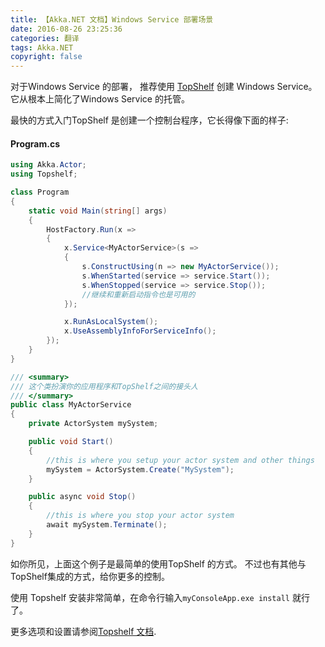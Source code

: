 ```yaml
---
title: 【Akka.NET 文档】Windows Service 部署场景
date: 2016-08-26 23:25:36
categories: 翻译
tags: Akka.NET
copyright: false
---
```

<!--more-->
对于Windows Service 的部署， 推荐使用
[TopShelf](http://topshelf.readthedocs.org/en/latest/index.html) 创建 Windows Service。它从根本上简化了Windows Service 的托管。

最快的方式入门TopShelf 是创建一个控制台程序，它长得像下面的样子:

#### Program.cs
```csharp
using Akka.Actor;
using Topshelf;
```
```csharp
class Program
{
    static void Main(string[] args)
    {
        HostFactory.Run(x =>
        {
            x.Service<MyActorService>(s =>
            {
                s.ConstructUsing(n => new MyActorService());
                s.WhenStarted(service => service.Start());
                s.WhenStopped(service => service.Stop());
                //继续和重新启动指令也是可用的
            });

            x.RunAsLocalSystem();
            x.UseAssemblyInfoForServiceInfo();
        });
    }
}

/// <summary>
/// 这个类扮演你的应用程序和TopShelf之间的接头人
/// </summary>
public class MyActorService
{
    private ActorSystem mySystem;

    public void Start()
    {
        //this is where you setup your actor system and other things
        mySystem = ActorSystem.Create("MySystem");
    }

    public async void Stop()
    {
        //this is where you stop your actor system
        await mySystem.Terminate();
    }
}
```

如你所见，上面这个例子是最简单的使用TopShelf 的方式。 不过也有其他与TopShelf集成的方式，给你更多的控制。

使用 Topshelf 安装非常简单，在命令行输入`myConsoleApp.exe install` 就行了。

更多选项和设置请参阅[Topshelf 文档](http://topshelf.readthedocs.org/en/latest/index.html).